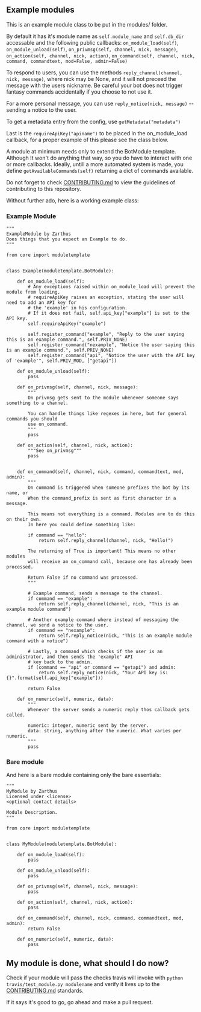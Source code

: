 ## Example modules

This is an example module class to be put in the modules/ folder.

By default it has it's module name as `self.module_name` and `self.db_dir` accessable and the following public callbacks:
`on_module_load(self)`, `on_module_unload(self)`, `on_privmsg(self, channel, nick, message)`, `on_action(self, channel, nick, action)`,
`on_command(self, channel, nick, command, commandtext, mod=False, admin=False)`

To respond to users, you can use the methods `reply_channel(channel, nick, message)`, where nick may be None, and it will not preceed the message with the users nickname. 
Be careful your bot does not trigger fantasy commands accidentally if you choose to not use it.  

For a more personal message, you can use `reply_notice(nick, message)` -- sending a notice to the user.  

To get a metadata entry from the config, use `getMetadata("metadata")`

Last is the `requireApiKey("apiname")` to be placed in the on_module_load callback, for a proper example of this please see the class below.  

A module at minimum needs only to extend the BotModule template. Although It won't do anything that way, so you do have to interact with one or more callbacks.
Ideally, untill a more automated system is made, you define `getAvailableCommands(self)` returning a dict of commands available.

Do not forget to check [CONTRIBUTING.md](../CONTRIBUTING.md) to view the guidelines of contributing to this repository.

Without further ado, here is a working example class:

### Example Module

```
"""
ExampleModule by Zarthus
Does things that you expect an Example to do.
"""

from core import moduletemplate


class Example(moduletemplate.BotModule):

    def on_module_load(self):
        # Any exceptions raised within on_module_load will prevent the module from loading,
        # requireApiKey raises an exception, stating the user will need to add an API key for
        # the 'example' in his configuration.
        # If it does not fail, self.api_key["example"] is set to the API key.
        self.requireApiKey("example")
        
        self.register_command("example", "Reply to the user saying this is an example command.", self.PRIV_NONE)
        self.register_command("nexample", "Notice the user saying this is an example command.", self.PRIV_NONE)
        self.register_command("api", "Notice the user with the API key of 'example'", self.PRIV_MOD, ["getapi"])
        
    def on_module_unload(self):
        pass

    def on_privmsg(self, channel, nick, message):
        """
        On privmsg gets sent to the module whenever someone says something to a channel.

        You can handle things like regexes in here, but for general commands you should
        use on_command.
        """
        pass

    def on_action(self, channel, nick, action):
        """See on_privmsg"""
        pass


    def on_command(self, channel, nick, command, commandtext, mod, admin):
        """
        On command is triggered when someone prefixes the bot by its name, or
        When the command_prefix is sent as first character in a message.

        This means not everything is a command. Modules are to do this on their own.
        In here you could define something like:

        if command == "hello":
            return self.reply_channel(channel, nick, "Hello!")

        The returning of True is important! This means no other modules
        will receive an on_command call, because one has already been processed.

        Return False if no command was processed.
        """

        # Example command, sends a message to the channel.
        if command == "example":
            return self.reply_channel(channel, nick, "This is an example module command")

        # Another example command where instead of messaging the channel, we send a notice to the user.
        if command == "nexample":
            return self.reply_notice(nick, "This is an example module command with a notice")

        # Lastly, a command which checks if the user is an administrator, and then sends the 'example' API
        # key back to the admin.
        if (command == "api" or command == "getapi") and admin:
            return self.reply_notice(nick, "Your API key is: {}".format(self.api_key["example"]))

        return False
        
    def on_numeric(self, numeric, data):
        """
        Whenever the server sends a numeric reply thos callback gets called.
        
        numeric: integer, numeric sent by the server.
        data: string, anything after the numeric. What varies per numeric.
        """
        pass

```

### Bare module

And here is a bare module containing only the bare essentials:

```
"""
MyModule by Zarthus
Licensed under <license>
<optional contact details>

Module Description.
"""

from core import moduletemplate


class MyModule(moduletemplate.BotModule):

    def on_module_load(self):
        pass

    def on_module_unload(self):
        pass

    def on_privmsg(self, channel, nick, message):
        pass

    def on_action(self, channel, nick, action):
        pass

    def on_command(self, channel, nick, command, commandtext, mod, admin):
        return False

    def on_numeric(self, numeric, data):
        pass

```

## My module is done, what should I do now?

Check if your module will pass the checks travis will invoke with `python travis/test_module.py modulename` and verify it lives up to the [CONTRIBUTING.md](../CONTRIBUTING.md) standards.  

If it says it's good to go, go ahead and make a pull request.